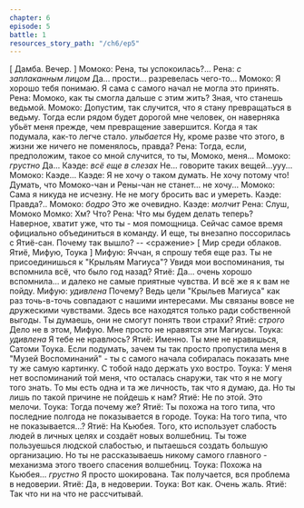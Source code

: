 ```yaml
---
chapter: 6
episode: 5
battle: 1
resources_story_path: "/ch6/ep5"
---
```

[ Дамба. Вечер. ]
Момоко: Рена, ты успокоилась?...
Рена: *с заплаканным лицом* Да... прости... разревелась чего-то...
Момоко: Я хорошо тебя понимаю. Я сама с самого начал не могла это принять.
Рена: Момоко, как ты смогла дальше с этим жить? Зная, что станешь ведьмой.
Момоко: Допустим, так случится, что я стану превращаться в ведьму. Тогда если рядом будет дорогой мне человек, он наверняка убьёт меня прежде, чем превращение завершится. Когда я так подумала, как-то легче стало. *улыбается* Ну, кроме разве что этого, в жизни же ничего не поменялось, правда?
Рена: Тогда, если, предположим, такое со мной случится, то ты, Момоко, меня...
Момоко: *грустно* Да...
Каэде: *всё еще в слезах* Не... говорите таких вещей...ууу...
Момоко: Каэде...
Каэде: Я не хочу о таком думать. Не хочу потому что! Думать, что Момоко-чан и Рены-чан не станет... не хочу...
Момоко: Сама я никуда не исчезну. Не не могу бросить вас и умереть.
Каэде: Правда?..
Момоко: *бодро* Это же очевидно.
Каэде: *молчит*
Рена: Слуш, Момоко
Момко: Хм? Что?
Рена: Что мы будем делать теперь? Наверное, хватит уже, что ты - моя помощница. Сейчас самое время официально объединиться в команду. И еще, ты внезапно поссорилась с Ятиё-сан. Почему так вышло?
-- <сражение>
[ Мир среди облаков. Ятиё, Мифую, Тоука ]
Мифую: Яччан, я спрошу тебя еще раз. Ты не присоединишься к "Крыльям Магиуса"? Увидя мои воспоминания, ты вспомнила всё, что было год назад?
Ятиё: Да... очень хорошо вспомнила... и далеко не самые приятные чувства. И всё же я к вам не пойду.
Мифую: *удивлена* Почему? Ведь цели "Крыльев Магиуса" как раз точь-в-точь совпадают с нашими интересами. Мы связаны вовсе не дружескими чувствами. Здесь все находятся только ради собственной выгоды. Ты думаешь, они не смогут понять твои страхи?
Ятиё: *строго* Дело не в этом, Мифую. Мне просто не нравятся эти Магиусы.
Тоука: *удивлена* Я тебе не нравлюсь?
Ятиё: Именно. Ты мне не нравишься, Сатоми Тоука. Если подумать, зачем ты так просто пропустила меня в "Музей Воспоминаний" - ты с самого начала собиралась показать мне ту же самую картинку. С тобой надо держать ухо востро.
Тоука: У меня нет воспоминаний той меня, что осталась снаружи, так что я не могу того знать. То мы есть одна и та же личность, так что я думаю, да. Но ты лишь по такой причине не пойдешь к нам?
Ятиё: Не по этой. Это мелочи.
Тоука: Тогда почему же?
Ятиё: Ты похожа на того типа, что последние полгода не показывается в городе.
Тоука: На того типа, что не показывается...?
Ятиё: На Кьюбея. Того, кто использует слабость людей в личных целях и создаёт новых волшебниц. Ты тоже пользуешься людской слабостью, и пытаешься создать большую организацию. Но ты не рассказываешь никому самого главного - механизма этого твоего спасения волшебниц.
Тоука: Похожа на Кьюбея... *грустно* Я просто шокирована. Так получается, вся проблема в недоверии.
Ятиё: Да, в недоверии.
Тоука: Вот как. Очень жаль.
Ятиё: Так что ни на что не рассчитывай.
